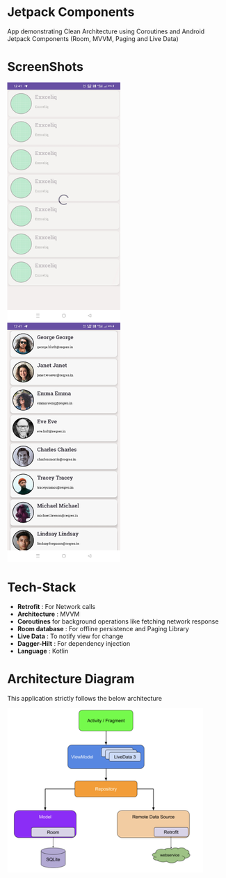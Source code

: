 # Jetpack Components
App demonstrating Clean Architecture using Coroutines and Android Jetpack Components (Room, MVVM, Paging and Live Data)


# ScreenShots

<img src = "https://github.com/Swapnesh7677/-Exxceliq/blob/main/screenshots/Screenshot_2024-03-03-12-41-05-91_69bdf2a36422b20c1b9a9d8ec235c6ba.jpg" width = 260 height = 550/> <img src = "https://github.com/Swapnesh7677/-Exxceliq/blob/main/screenshots/Screenshot_2024-03-03-12-41-07-83_69bdf2a36422b20c1b9a9d8ec235c6ba.jpg" width = 260 height = 550/>

# Tech-Stack

* __Retrofit__ : For Network calls
* __Architecture__ : MVVM
* __Coroutines__ for background operations like fetching network response
* __Room database__ : For offline persistence and Paging Library
* __Live Data__ : To notify view for change
* __Dagger-Hilt__ : For dependency injection
* __Language__ : Kotlin

# Architecture Diagram
This application strictly follows the below architecture 

<img src = "https://github.com/Swapnesh7677/-Exxceliq/blob/main/screenshots/Architecture.png" width = 450 />

